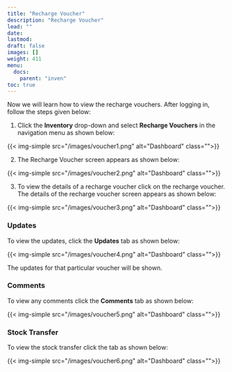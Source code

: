 ```yaml
---
title: "Recharge Voucher"
description: "Recharge Voucher"
lead: ""
date:
lastmod:
draft: false
images: []
weight: 411
menu:
  docs:
    parent: "inven"
toc: true
---
```


Now we will learn how to view the recharge vouchers. After logging in, follow the steps given below:

1.	Click the **Inventory** drop-down and select **Recharge Vouchers** in the navigation menu as shown below:

 {{< img-simple src="/images/voucher1.png"  alt="Dashboard" class="">}}

2.	The Recharge Voucher screen appears as shown below:

 {{< img-simple src="/images/voucher2.png"  alt="Dashboard" class="">}}

3.	To view the details of a recharge voucher click on the recharge voucher. The details of the recharge voucher screen appears as shown below:

{{< img-simple src="/images/voucher3.png"  alt="Dashboard" class="">}}

### Updates

To view the updates, click the **Updates** tab as shown below:

{{< img-simple src="/images/voucher4.png"  alt="Dashboard" class="">}}

The updates for that particular voucher will be shown.

### Comments

To view any comments click the **Comments** tab as shown below:

{{< img-simple src="/images/voucher5.png"  alt="Dashboard" class="">}}

### Stock Transfer

To view the stock transfer click the tab as shown below:

{{< img-simple src="/images/voucher6.png"  alt="Dashboard" class="">}}
